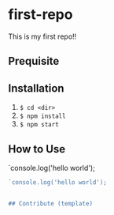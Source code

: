 # first-repo
This is my first repo!!

## Prequisite

## Installation

1. `$ cd <dir>`
2. `$ npm install`
3. `$ npm start`

## How to Use

`console.log('hello world');


```javascript
`console.log('hello world');


## Contribute (template)


